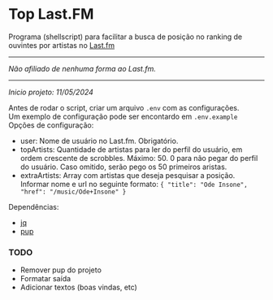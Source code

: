 # Top Last.FM
Programa (shellscript) para facilitar a busca de posição no ranking de ouvintes por artistas no [Last.fm](https://www.last.fm/home)

* * *
_Não afiliado de nenhuma forma ao Last.fm._
* * *

*Inicio projeto: 11/05/2024*

Antes de rodar o script, criar um arquivo `.env` com as configurações.\
Um exemplo de configuração pode ser encontardo em `.env.example`
Opções de configuração:
- user: Nome de usuário no Last.fm. Obrigatório.
- topArtists: Quantidade de artistas para ler do perfil do usuário, em ordem  crescente de scrobbles. Máximo: 50. 0 para não pegar do perfil do usuário. Caso omitido, serão pego os 50 primeiros aristas.
- extraArtists: Array com artistas que deseja pesquisar a posição. Informar nome e url no seguinte formato:
`{ "title": "Ode Insone", "href": "/music/Ode+Insone" }`

Dependências:
- [jq](https://jqlang.github.io/jq/)
- [pup](https://github.com/ericchiang/pup)

### TODO
- Remover pup do projeto
- Formatar saída
- Adicionar textos (boas vindas, etc)
